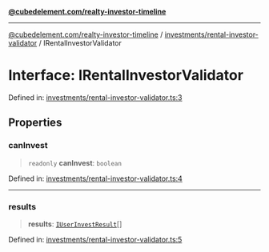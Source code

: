 [**@cubedelement.com/realty-investor-timeline**](../../../index.md)

---

[@cubedelement.com/realty-investor-timeline](../../../modules.md) / [investments/rental-investor-validator](../index.md) / IRentalInvestorValidator

# Interface: IRentalInvestorValidator

Defined in: [investments/rental-investor-validator.ts:3](https://github.com/kvernon/realty-investor-timeline/blob/d14161e46dc540b751017ae4b2cfca53cbab658c/src/investments/rental-investor-validator.ts#L3)

## Properties

### canInvest

> `readonly` **canInvest**: `boolean`

Defined in: [investments/rental-investor-validator.ts:4](https://github.com/kvernon/realty-investor-timeline/blob/d14161e46dc540b751017ae4b2cfca53cbab658c/src/investments/rental-investor-validator.ts#L4)

---

### results

> **results**: [`IUserInvestResult`](../../user-invest-result/interfaces/IUserInvestResult.md)[]

Defined in: [investments/rental-investor-validator.ts:5](https://github.com/kvernon/realty-investor-timeline/blob/d14161e46dc540b751017ae4b2cfca53cbab658c/src/investments/rental-investor-validator.ts#L5)
